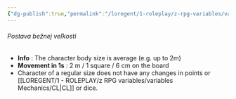 ```yaml
---
{"dg-publish":true,"permalink":"/loregent/1-roleplay/z-rpg-variables/variables-character/variables-character-size/character-of-a-regular-size/","noteIcon":""}
---
```



###### Postava bežnej veľkosti

- **Info** : The character body size is average (e.g. up to 2m)
- **Movement in 1s** : 2 m / 1 square / 6 cm on the board
- Character of a regular size does not have any changes in points or [[LOREGENT/1 - ROLEPLAY/z RPG variables/variables Mechanics/CL\|CL]] or dice.
